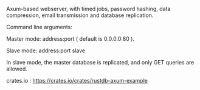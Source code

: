 Axum-based webserver, with timed jobs, password hashing, data compression, email transmission and database replication.

Command line arguments:

Master mode: address:port ( default is 0.0.0.0:80 ).

Slave mode: address:port slave  <master-URL> <login cookies>

In slave mode, the master database is replicated, and only GET queries are allowed.

crates.io : https://crates.io/crates/rustdb-axum-example